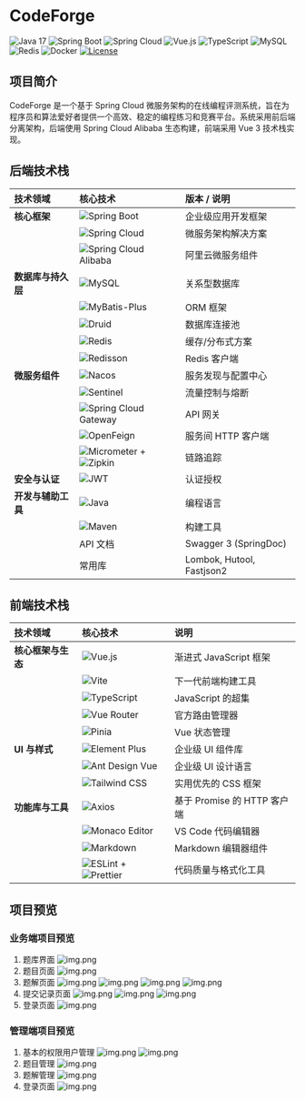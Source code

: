 # CodeForge

![Java 17](https://img.shields.io/badge/Java-17-007396?logo=java&logoColor=white)
![Spring Boot](https://img.shields.io/badge/Spring%20Boot-3.2.4-6DB33F?logo=springboot)
![Spring Cloud](https://img.shields.io/badge/Spring%20Cloud-2023.0.1-6DB33F?logo=spring)
![Vue.js](https://img.shields.io/badge/Vue.js-3.5.17-4FC08D?logo=vuedotjs&logoColor=white)
![TypeScript](https://img.shields.io/badge/TypeScript-5.8-3178C6?logo=typescript&logoColor=white)
![MySQL](https://img.shields.io/badge/MySQL-8.0-4479A1?logo=mysql&logoColor=white)
![Redis](https://img.shields.io/badge/Redis-7.0-DC382D?logo=redis&logoColor=white)
![Docker](https://img.shields.io/badge/Docker-20.10-2496ED?logo=docker&logoColor=white)
[![License](https://img.shields.io/badge/License-MIT-blue.svg)](https://opensource.org/licenses/MIT)

## 项目简介

CodeForge 是一个基于 Spring Cloud 微服务架构的在线编程评测系统，旨在为程序员和算法爱好者提供一个高效、稳定的编程练习和竞赛平台。系统采用前后端分离架构，后端使用 Spring Cloud Alibaba 生态构建，前端采用 Vue 3 技术栈实现。

## 后端技术栈

| 技术领域 | 核心技术 | 版本 / 说明 |
| :--- | :--- |:-------------------------------------------------|
| **核心框架** | ![Spring Boot](https://img.shields.io/badge/Spring%20Boot-3.2.4-6DB33F?logo=springboot) | 企业级应用开发框架 |
| | ![Spring Cloud](https://img.shields.io/badge/Spring%20Cloud-2023.0.1-6DB33F?logo=springcloud) | 微服务架构解决方案 |
| | ![Spring Cloud Alibaba](https://img.shields.io/badge/Spring%20Cloud%20Alibaba-2023.0.1.0-6DB33F) | 阿里云微服务组件 |
| **数据库与持久层** | ![MySQL](https://img.shields.io/badge/MySQL-8.0-4479A1?logo=mysql) | 关系型数据库 |
| | ![MyBatis-Plus](https://img.shields.io/badge/MyBatis--Plus-3.5.12-000000?logo=mybatis) | ORM 框架 |
| | ![Druid](https://img.shields.io/badge/Alibaba%20Druid-1.2.25-FF6D00?logo=alibabadotcom) | 数据库连接池 |
| | ![Redis](https://img.shields.io/badge/Redis-7.0-DC382D?logo=redis) | 缓存/分布式方案 |
| | ![Redisson](https://img.shields.io/badge/Redisson-3.17.6-FF0000) | Redis 客户端 |
| **微服务组件** | ![Nacos](https://img.shields.io/badge/Nacos-2.2.3-1E90FF?logo=alibabadotcom) | 服务发现与配置中心 |
| | ![Sentinel](https://img.shields.io/badge/Sentinel-1.8.6-1E90FF?logo=alibabadotcom) | 流量控制与熔断 |
| | ![Spring Cloud Gateway](https://img.shields.io/badge/Spring%20Cloud%20Gateway-4.0.6-6DB33F) | API 网关 |
| | ![OpenFeign](https://img.shields.io/badge/OpenFeign-4.0.3-6DB33F) | 服务间 HTTP 客户端 |
| | ![Micrometer](https://img.shields.io/badge/Micrometer-1.11.5-000000) + ![Zipkin](https://img.shields.io/badge/Zipkin-2.24.3-000000) | 链路追踪 |
| **安全与认证** | ![JWT](https://img.shields.io/badge/JWT-0.11.5-000000?logo=jsonwebtokens) | 认证授权 |
| **开发与辅助工具** | ![Java](https://img.shields.io/badge/Java-17-007396?logo=java) | 编程语言 |
| | ![Maven](https://img.shields.io/badge/Maven-3.9.5-C71A36?logo=apachemaven) | 构建工具 |
| | API 文档 | Swagger 3 (SpringDoc) |
| | 常用库 | Lombok, Hutool, Fastjson2 |

## 前端技术栈

| 技术领域 | 核心技术 | 说明 |
| :--- | :--- |:-------------------------------------------------|
| **核心框架与生态** | ![Vue.js](https://img.shields.io/badge/Vue.js-3.5.17-4FC08D?logo=vuedotjs) | 渐进式 JavaScript 框架 |
| | ![Vite](https://img.shields.io/badge/Vite-7.0.0-646CFF?logo=vite) | 下一代前端构建工具 |
| | ![TypeScript](https://img.shields.io/badge/TypeScript-5.8-3178C6?logo=typescript) | JavaScript 的超集 |
| | ![Vue Router](https://img.shields.io/badge/Vue%20Router-4.5.1-4FC08D?logo=vuedotjs) | 官方路由管理器 |
| | ![Pinia](https://img.shields.io/badge/Pinia-3.0.3-FFD43B?logo=pinia) | Vue 状态管理 |
| **UI 与样式** | ![Element Plus](https://img.shields.io/badge/Element%20Plus-2.10.4-409EFF?logo=element) | 企业级 UI 组件库 |
| | ![Ant Design Vue](https://img.shields.io/badge/Ant%20Design%20Vue-4.2.6-0170FE?logo=antdesign) | 企业级 UI 设计语言 |
| | ![Tailwind CSS](https://img.shields.io/badge/Tailwind%20CSS-3.4.14-38B2AC?logo=tailwindcss) | 实用优先的 CSS 框架 |
| **功能库与工具** | ![Axios](https://img.shields.io/badge/Axios-1.10.0-5A29E4?logo=axios) | 基于 Promise 的 HTTP 客户端 |
| | ![Monaco Editor](https://img.shields.io/badge/Monaco%20Editor-0.52.2-0078D7?logo=visualstudiocode) | VS Code 代码编辑器 |
| | ![Markdown](https://img.shields.io/badge/md--editor--v3-5.8.3-000000?logo=markdown) | Markdown 编辑器组件 |
| | ![ESLint](https://img.shields.io/badge/ESLint-8.56.0-4B32C3?logo=eslint) + ![Prettier](https://img.shields.io/badge/Prettier-3.2.4-F7B93E?logo=prettier) | 代码质量与格式化工具 |

## 项目预览

### 业务端项目预览

1. 题库界面
![img.png](images/题库界面.png)
2. 题目页面
![img.png](images/题目页面.png)
3. 题解页面
![img.png](images/题解页面.png)
![img.png](images/题解详细页面.png)
![img.png](images/评论系统.png)
![img.png](images/新增题解.png)
4. 提交记录页面
![img.png](images/提交记录页面.png)
![img.png](images/提交详细.png)
![img.png](images/编译信息.png)
5. 登录页面
![img.png](images/登录页面.png)

### 管理端项目预览

1. 基本的权限用户管理
![img.png](images/用户管理.png)
![img.png](images/角色管理.png)
2. 题目管理
![img.png](images/题目管理.png)
3. 题解管理
![img.png](images/题解管理.png)
4. 登录页面
![img.png](images/管理端登录页面.png)